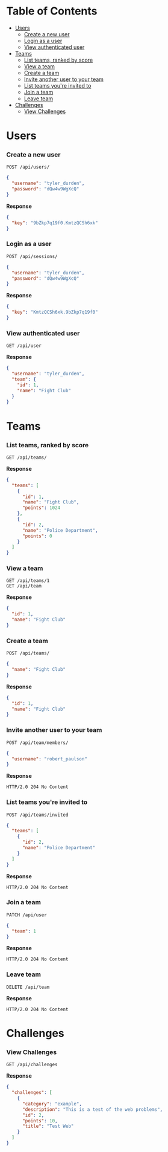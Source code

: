 # Table of Contents

- [Users](#users)
  - [Create a new user](#create-a-new-user)
  - [Login as a user](#login-as-a-user)
  - [View authenticated user](#view-authenticated-user)
- [Teams](#teams)
  - [List teams, ranked by score](#list-teams-ranked-by-score)
  - [View a team](#view-a-team)
  - [Create a team](#create-a-team)
  - [Invite another user to your team](#invite-another-user-to-your-team)
  - [List teams you're invited to](#list-teams-youre-invited-to)
  - [Join a team](#join-a-team)
  - [Leave team](#leave-team)
- [Challenges](#challenges)
  - [View Challenges](#view-challenges)

# Users

### Create a new user

```http
POST /api/users/
```

```json
{
  "username": "tyler_durden",
  "password": "dQw4w9WgXcQ"
}
```

**Response**

```json
{
  "key": "9bZkp7q19f0.KmtzQCSh6xk"
}
```

### Login as a user

```http
POST /api/sessions/
```

```json
{
  "username": "tyler_durden",
  "password": "dQw4w9WgXcQ"
}
```

**Response**

```json
{
  "key": "KmtzQCSh6xk.9bZkp7q19f0"
}
```

### View authenticated user

```http
GET /api/user
```

**Response**

```json
{
  "username": "tyler_durden",
  "team": {
    "id": 1,
    "name": "Fight Club"
  }
}
```

# Teams

### List teams, ranked by score

```http
GET /api/teams/
```

**Response**

```json
{
  "teams": [
    {
      "id": 1,
      "name": "Fight Club",
      "points": 1024
    },
    {
      "id": 2,
      "name": "Police Department",
      "points": 0
    }
  ]
}
```

### View a team

```http
GET /api/teams/1
GET /api/team
```

**Response**

```json
{
  "id": 1,
  "name": "Fight Club"
}
```

### Create a team

```http
POST /api/teams/
```

```json
{
  "name": "Fight Club"
}
```

**Response**

```json
{
  "id": 1,
  "name": "Fight Club"
}
```

### Invite another user to your team

```http
POST /api/team/members/
```

```json
{
  "username": "robert_paulson"
}
```

**Response**

```http
HTTP/2.0 204 No Content
```

### List teams you're invited to

```http
POST /api/teams/invited
```

```json
{
  "teams": [
    {
      "id": 2,
      "name": "Police Department"
    }
  ]
}
```

**Response**

```http
HTTP/2.0 204 No Content
```

### Join a team

```http
PATCH /api/user
```

```json
{
  "team": 1
}
```

**Response**

```http
HTTP/2.0 204 No Content
```

### Leave team

```http
DELETE /api/team
```

**Response**

```http
HTTP/2.0 204 No Content
```

# Challenges

### View Challenges

```http
GET /api/challenges
```

**Response**

```json
{
  "challenges": [
    {
      "category": "example",
      "description": "This is a test of the web problems",
      "id": 2,
      "points": 10,
      "title": "Test Web"
    }
  ]
}
```
